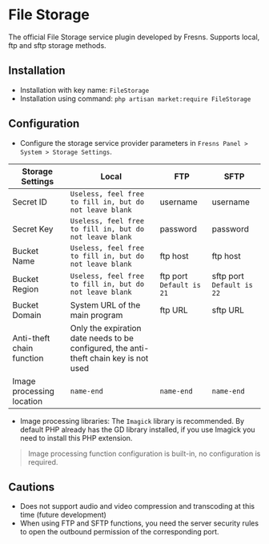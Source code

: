 # File Storage

The official File Storage service plugin developed by Fresns. Supports local, ftp and sftp storage methods.

## Installation

- Installation with key name: `FileStorage`
- Installation using command: `php artisan market:require FileStorage`

## Configuration

- Configure the storage service provider parameters in `Fresns Panel > System > Storage Settings`.

| Storage Settings | Local | FTP | SFTP |
| --- | --- | --- | --- |
| Secret ID | `Useless, feel free to fill in, but do not leave blank` | username | username |
| Secret Key | `Useless, feel free to fill in, but do not leave blank` | password | password |
| Bucket Name | `Useless, feel free to fill in, but do not leave blank` | ftp host | ftp host |
| Bucket Region | `Useless, feel free to fill in, but do not leave blank` | ftp port `Default is 21` | sftp port `Default is 22` |
| Bucket Domain | System URL of the main program | ftp URL | sftp URL |
| Anti-theft chain function | Only the expiration date needs to be configured, the anti-theft chain key is not used |
| Image processing location | `name-end` | `name-end` | `name-end` |

- Image processing libraries: The `Imagick` library is recommended. By default PHP already has the GD library installed, if you use Imagick you need to install this PHP extension.

> Image processing function configuration is built-in, no configuration is required.

## Cautions

- Does not support audio and video compression and transcoding at this time (future development)
- When using FTP and SFTP functions, you need the server security rules to open the outbound permission of the corresponding port.
